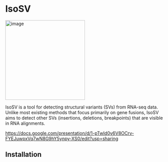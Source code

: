 # IsoSV

<img width="250" height="250" alt="image" src="https://github.com/user-attachments/assets/0a7a755e-688c-418d-8018-4077c9115364" />


IsoSV is a tool for detecting structural variants (SVs) from RNA-seq data.  
Unlike most existing methods that focus primarily on gene fusions, IsoSV aims to detect other SVs (insertions, deletions, breakpoints) that are visible in RNA alignments.

https://docs.google.com/presentation/d/1-pTwId0y6V8OCrv-FYEJuwpxVq7wN8G9hY5ynpy-XS0/edit?usp=sharing



## Installation




